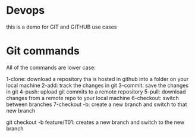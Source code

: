 # Devops
this is a demo for GIT and GITHUB use cases

# Git commands
All of the commands are lower case:

1-clone: download a repository tha is hosted in github into a folder on your local machine
2-add: track the changes in git
3-commit: save the changes in git
4-push: upload git commits to a remote repository
5-pull: download changes from a remote repo to your local machine
6-checkout: switch between branches
7-checkout -b: create a new branch and switch to that new branch


git checkout -b feature/T01: creates a new branch and switch to the new branch

